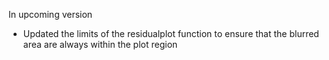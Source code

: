 In upcoming version


  * Updated the limits of the residualplot function to ensure that the blurred area are always within the plot region
